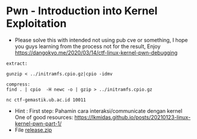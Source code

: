 # Pwn - Introduction into Kernel Exploitation
* Please solve this with intended not using pub cve or something, I hope you guys learning from the process not for the result, Enjoy
 https://dangokyo.me/2020/03/14/ctf-linux-kernel-pwn-debugging
```
extract:

gunzip < ../initramfs.cpio.gz|cpio -idmv

compress:
find . | cpio  -H newc -o | gzip > ../initramfs.cpio.gz
```
```
nc ctf-gemastik.ub.ac.id 10011
```
* Hint : First step: Pahamin cara interaksi/communicate dengan kernel One of good resources: https://lkmidas.github.io/posts/20210123-linux-kernel-pwn-part-1/
* File [release.zip](https://github.com/aceptriana/CTF-Gemastik2023/raw/main/Pwn/release.zip)
 
